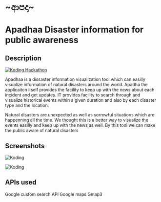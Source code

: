 # ~ආපදා~
# Apadhaa Disaster information for public awareness

## Description

[![Koding Hackathon](/images/badge.png?raw=true "Koding Hackathon")](https://koding.com/Hackathon)

Apadhaa is a dissaster information visualization tool which can easilly visualize information of natural disasters around the world. Apadha the applicaiton itself provides the facility to keep up with the news about each incident and get updates. IT provides facility to search through and visualize historical events within a given duration and also by each disaster type and the location. 

Natural disasters are unexpected as well as sorrowful situations which are happenning all the time. We thought this is a better way to visualize the events easilly and keep up with the news as well. By this tool we can make the public aware of natural disasters

## Screenshots

![Koding](https://d1zjcuqflbd5k.cloudfront.net/files/acc_326509/1dGXf?response-content-disposition=inline;%20filename=Untitled.jpg&Expires=1418021658&Signature=WUvIMLVpXhHSXLPt6VQhpgLeFGSiGYm6xqZRoquvZ3xsFrMHDWAGnsJzlNhJcMvhhQ1l6XAzXJnHTKaccLzfD-6H-7oB1g6rmSxqiF5af-UO~qbEP4koGNfWSJCKyt9izG2vBygV-gtgc8mM5K2-q97ZQjxVrxajyCUfxtLSbSU_&Key-Pair-Id=APKAJTEIOJM3LSMN33SA "Koding")

![Koding](https://d1zjcuqflbd5k.cloudfront.net/files/acc_326509/1ijQx?response-content-disposition=inline;%20filename=Capture.JPG&Expires=1418021689&Signature=KM2bzz4PSBknjOGA~bvpvY5VtASSB6yX-ApOoTI5fTFvgkZ7LMW60u9hmxyueTirj~qpdrMVOGdzXQYkuAqjU-vQXNMRC5c47CN6FvybZDIOIgpMHZ258S2N~JA8fknm53kdYKa~kTb9h2z41dq4wYNekuQjwuLVpM6B4R-J68s_&Key-Pair-Id=APKAJTEIOJM3LSMN33SA "Koding")

## APIs used

Google custom search API
Google maps
Gmap3
